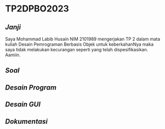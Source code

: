 # TP2DPBO2023

## *Janji*
Saya Mohammad Labib Husain NIM 2101989 mengerjakan TP 2 dalam mata kuliah Desain Pemrograman Berbasis Objek untuk keberkahanNya maka saya tidak melakukan kecurangan seperti yang telah dispesifikasikan. Aamiin.

## *Soal*

## *Desain Program*

## *Desain GUI*
## *Dokumentasi*
